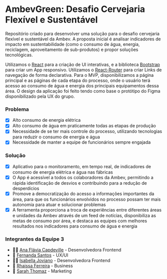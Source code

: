 # AmbevGreen: Desafio Cervejaria Flexível e Sustentável

Repositório criado para desenvolver uma solução para o desafio cervejaria flexível e sustentável da Ambev. A proposta inicial é analisar indicadores de impacto em sustentabilidade (como o consumo de água, energia, reciclagem, aproveitamento de sub-produtos) e propor soluções tecnológicas.

Utilizamos o [React](https://pt-br.reactjs.org/) para a criação de UI interativas, e a biblioteca [Bootstrap](https://getbootstrap.com/) para criar um App responsivo. Utilizamos o [React-Router](https://reactrouter.com/core/guides/quick-start) para criar Links de navegação de forma declarativa. Para o MVP, disponibilizamos a página principal e as páginas de cada etapa do processo, onde o usuário terá acesso ao consumo de água e energia dos principais equipamentos dessa área. O design da aplicação foi feito tendo como base o protótipo do Figma disponibilizado pela UX do grupo.

### Problema

- [x] Alto consumo de energia elétrica
- [x] Alto consumo de água em praticamente todas as etapas de produção
- [x] Necessidade de se ter mais controle do processo, utilizando tecnologias para reduzir o consumo de energia e água
- [x] Necessidade de manter a equipe de funcionários sempre engajada

### Solução

- [x] Aplicativo para o monitoramento, em tempo real, de indicadores de consumo de energia elétrica e água nas fábricas
- [x] O App é acessível a todos os colaboradores da Ambev, permitindo a rápida identificação de desvios e contribuindo para a redução de desperdícios
- [x] Promove a democratização do acesso a informações importantes da área, para que os funcionários envolvidos no processo possam ter mais autonomia para atuar e solucionar problemas
- [x] A ferramenta proporciona a troca de experiências entre diferentes áreas e unidades da Ambev através de um feed de notícias, disponibiliza as metas de consumo por área, e destaca as equipes com melhores resultados nos indicadores para consumo de água e energia

### Integrantes da Equipe 3

- :woman_technologist: [Ana Flávia Capdeville](https://www.linkedin.com/in/anacapdeville/) - Desenvolvedora Frontend
- :raising_hand: [Fernanda Santos](https://www.linkedin.com/in/fer-campos/) - UX/UI
- :woman_technologist: [Isabella Joviano](https://www.linkedin.com/in/ivjs/) - Desenvolvedora Frontend
- :information_desk_person: [Rhaissa Ferreira](https://www.linkedin.com/in/rhaissa-ferreira/) - Business
- :raising_hand: [Sarah Thomaz](https://www.linkedin.com/in/sarah-thomaz-0607211b4) - Marketing


